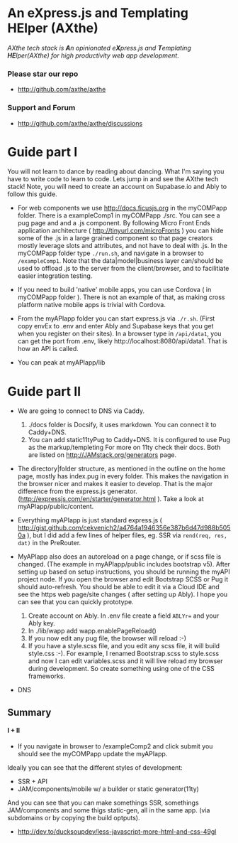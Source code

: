 # An eXpress.js and Templating HElper (AXthe)
<i>AXthe tech stack is <b>A</b>n opinionated e<b>X</b>press.js and <b>T</b>emplating <b>HE</b>lper(AXthe) for high productivity web app development</i>.
### Please star our repo
- http://github.com/axthe/axthe
 
### Support and Forum
- http://github.com/axthe/axthe/discussions
 
 
# Guide part I
 
You will not learn to dance by reading about dancing. What I'm saying you have to write code to learn to code. Lets jump in and see the AXthe tech stack!
Note, you will need to create an account on Supabase.io and Ably to follow this guide.

- For web components we use http://docs.ficusjs.org in the myCOMPapp folder. There is a exampleComp1 in myCOMPapp ./src. You can see a pug page and and a .js component. By following Micro Front Ends application architecture ( http://tinyurl.com/microFronts ) you can hide some of the .js in a large grained component so that page creators mostly leverage slots and attributes, and not have to deal with .js. In the myCOMPapp folder type ```./run.sh```, and navigate in a browser to ```/exampleComp1```.
Note that the data|model|business layer can/should be used to offload .js to the server from the client/browser, and to facilitiate easier integration testing.

- If you need to build 'native' mobile apps, you can use Cordova ( in myCOMPapp folder ). There is not an example of that, as making cross platform native mobile apps is trivial with Cordova.

- From the myAPIapp folder you can start express.js via ```./r.sh```. (First copy envEx to .env and enter Ably and Supabase keys that you get when you register on their sites). In a browser type in ```/api/data1```, you can get the port from .env, likely http://localhost:8080/api/data1. That is how an API is called.

- You can peak at myAPIapp/lib


# Guide part II

- We are going to connect to DNS via Caddy.
	1. ./docs folder is Docsify, it uses markdown. You can connect it to Caddy+DNS.
	2. You can add static11tyPug to Caddy+DNS. It is configured to use Pug as the markup/templeting For more on 11ty check their docs. Both are listed on http://JAMstack.org/generators page.

- The directory|folder structure, as mentioned in the outline on the home page, mostly has index.pug in every folder. This makes the navigation in the browser nicer and makes it easier to develop. That is the major difference from the express.js generator. (http://expressjs.com/en/starter/generator.html ). Take a look at myAPIapp/public/content.

- Everything myAPIapp is just standard express.js (
http://gist.github.com/cekvenich2/a4764a1946356e387b6d47d988b5050a ), but I did add a few lines of helper files, eg. SSR via ```rend(req, res, dat)``` in the PreRouter. 

- MyAPIapp also does an autoreload on a page change, or if scss file is changed. (The example in myAPIapp/public includes bootstrap v5). After setting up based on setup instructions, you should be running the myAPI project node. If you open the browser and edit Bootstrap SCSS or Pug it should auto-refresh. You should be able to edit it via a Cloud IDE and see the https web page/site changes ( after setting up Ably). I hope you can see that you can quickly prototype.
	1. Create account on Ably. In .env file create a field ```ABLYr=``` and your Ably key. 
	2. In ./lib/wapp add wapp.enablePageReload() 
	3. If you now edit any pug file, the browser will reload :-)
	4. If you have a style.scss file, and you edit any scss file, it will build style.css :-). For example, I renamed Bootstrap.scss to style.scss and now I can edit variables.scss and it will live reload my browser during development. So create something using one of the CSS frameworks.

- DNS

## Summary 
#### I + II

- If you navigate in browser to /exampleComp2 and click submit you should see the myCOMPapp update the myAPIapp.


Ideally you can see that the different styles of development:
- SSR + API
- JAM/components/mobile w/ a builder or static generator(11ty)

And you can see that you can make somethings SSR, somethings JAM/components and some thigs static-gen, all in the same app. (via subdomains or by copying the build optputs).

- http://dev.to/ducksoupdev/less-javascript-more-html-and-css-49gl
